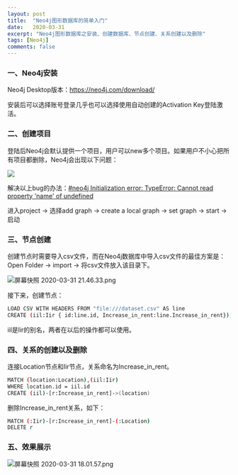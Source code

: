 ```yaml
---
layout: post
title:  "Neo4j图形数据库的简单入门"
date:   2020-03-31
excerpt: "Neo4j图形数据库之安装、创建数据库、节点创建、关系创建以及删除"
tags: [Neo4j]
comments: false
---
```




### 一、Neo4j安装

Neo4j Desktop版本：https://neo4j.com/download/

安装后可以选择账号登录几乎也可以选择使用自动创建的Activation Key登陆激活。



### 二、创建项目

登陆后Neo4j会默认提供一个项目，用户可以new多个项目。如果用户不小心把所有项目都删除，Neo4j会出现以下问题：

![](https://i.stack.imgur.com/yGnnb.png)

解决以上bug的办法：[#neo4j Initialization error: TypeError: Cannot read property 'name' of undefined](https://stackoverflow.com/questions/48998760/neo4j-initialization-error-typeerror-cannot-read-property-name-of-undefined)

进入project -> 选择add graph -> create a local graph -> set graph -> start -> 启动



### 三、节点创建

创建节点时需要导入csv文件，而在Neo4j数据库中导入csv文件的最佳方案是：Open Folder -> import -> 将csv文件放入该目录下。

![屏幕快照 2020-03-31 21.46.33.png](https://i.loli.net/2020/04/01/8mrnAvtygO5skbS.png)



接下来，创建节点：

```bash
LOAD CSV WITH HEADERS FROM "file:///dataset.csv" AS line
CREATE (iil:Iir { id:line.id, Increase_in_rent:line.Increase_in_rent});
```

iil是Iir的别名，两者在以后的操作都可以使用。



### 四、关系的创建以及删除

连接Location节点和Iir节点，关系命名为Increase_in_rent。

```bash
MATCH (location:Location),(iil:Iir)
WHERE location.id = iil.id
CREATE (iil)-[r:Increase_in_rent]->(location)
```

删除Increase_in_rent关系，如下：

```bash
MATCH (:Iir)-[r:Increase_in_rent]-(:Location) 
DELETE r
```



### 五、效果展示

![屏幕快照 2020-03-31 18.01.57.png](https://i.loli.net/2020/04/01/f3IgmyRjc2uUHLA.png)